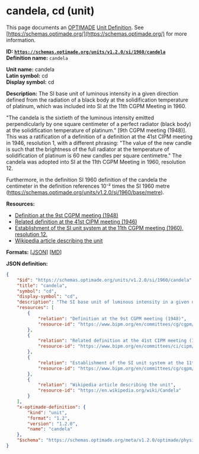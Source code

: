 # candela, cd (unit)
This page documents an [OPTIMADE](https://www.optimade.org/) [Unit Definition](https://schemas.optimade.org/#definitions). See [https://schemas.optimade.org/](https://schemas.optimade.org/) for more information.

**ID: [`https://schemas.optimade.org/units/v1.2.0/si/1960/candela`](https://schemas.optimade.org/units/v1.2.0/si/1960/candela)**  
**Definition name:** `candela`

**Unit name:** candela  
**Latin symbol:** cd  
**Display symbol:** cd  
  
**Description:** The SI base unit of luminous intensity in a given direction defined from the radiation of a black body at the solidification temperature of platinum, which was included into SI at the 11th CGPM Meeting in 1960.

"The candela is the sixtieth of the luminous intensity emitted perpendicularly by one square centimeter of a perfect radiator (black body) at the solidification temperature of platinum." [9th CGPM meeting (1948)].
This was a ratification of a definition of a definition at the 41st CIPM meeting in 1946, resolution 1, with a different phrasing: "The value of the new candle is such that the brightness of the full radiator at the temperature of solidification of platinum is 60 new candles per square centimetre."
The candela was adopted into SI at the 11th CGPM Meeting in 1960, resolution 12.

Furthermore, in the definition SI 1960 definition of the candela the centimeter in the definition references 10⁻² times the SI 1960 metre (https://schemas.optimade.org/units/v1.2.0/si/1960/base/metre).

**Resources:**

- [Definition at the 9st CGPM meeting (1948)](https://www.bipm.org/en/committees/cg/cgpm/9-1948)
- [Related definition at the 41st CIPM meeting (1946)](https://www.bipm.org/en/committees/ci/cipm/41-1946/resolution-1)
- [Establishment of the SI unit system at the 11th CGPM meeting (1960), resolution 12.](https://www.bipm.org/en/committees/cg/cgpm/11-1960/resolution-12)
- [Wikipedia article describing the unit](https://en.wikipedia.org/wiki/Candela)


**Formats:** [[JSON](candela.json)] [[MD](candela.md)]

**JSON definition:**

``` json
{
    "$id": "https://schemas.optimade.org/units/v1.2.0/si/1960/candela",
    "title": "candela",
    "symbol": "cd",
    "display-symbol": "cd",
    "description": "The SI base unit of luminous intensity in a given direction defined from the radiation of a black body at the solidification temperature of platinum, which was included into SI at the 11th CGPM Meeting in 1960.\n\n\"The candela is the sixtieth of the luminous intensity emitted perpendicularly by one square centimeter of a perfect radiator (black body) at the solidification temperature of platinum.\" [9th CGPM meeting (1948)].\nThis was a ratification of a definition of a definition at the 41st CIPM meeting in 1946, resolution 1, with a different phrasing: \"The value of the new candle is such that the brightness of the full radiator at the temperature of solidification of platinum is 60 new candles per square centimetre.\"\nThe candela was adopted into SI at the 11th CGPM Meeting in 1960, resolution 12.\n\nFurthermore, in the definition SI 1960 definition of the candela the centimeter in the definition references 10\u207b\u00b2 times the SI 1960 metre (https://schemas.optimade.org/units/v1.2.0/si/1960/base/metre).",
    "resources": [
        {
            "relation": "Definition at the 9st CGPM meeting (1948)",
            "resource-id": "https://www.bipm.org/en/committees/cg/cgpm/9-1948"
        },
        {
            "relation": "Related definition at the 41st CIPM meeting (1946)",
            "resource-id": "https://www.bipm.org/en/committees/ci/cipm/41-1946/resolution-1"
        },
        {
            "relation": "Establishment of the SI unit system at the 11th CGPM meeting (1960), resolution 12.",
            "resource-id": "https://www.bipm.org/en/committees/cg/cgpm/11-1960/resolution-12"
        },
        {
            "relation": "Wikipedia article describing the unit",
            "resource-id": "https://en.wikipedia.org/wiki/Candela"
        }
    ],
    "x-optimade-definition": {
        "kind": "unit",
        "format": "1.2",
        "version": "1.2.0",
        "name": "candela"
    },
    "$schema": "https://schemas.optimade.org/meta/v1.2.0/optimade/physical_unit_definition.md"
}
```